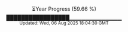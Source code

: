 <p align="center">
⏳Year Progress (59.66 %)<br>
█████████████████▁▁▁▁▁▁▁▁▁▁▁▁▁ <br>
<sub>Updated: Wed, 06 Aug 2025 18:04:30 GMT</sub>
</p>

